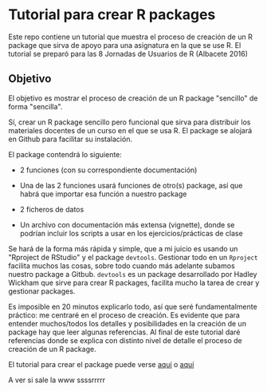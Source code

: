 # Tutorial para crear R packages

Este repo contiene un tutorial que muestra el proceso de creación de un R package que sirva de apoyo para una asignatura en la que se use R.  El tutorial se preparó para las 8 Jornadas de Usuarios de R (Albacete 2016)

## Objetivo 

El objetivo es mostrar el proceso de creación de un R package "sencillo" de forma "sencilla". 


Sí, crear un R package sencillo pero funcional que sirva para distribuir los materiales docentes de un curso en el que se usa R. El package se alojará en Github para facilitar su instalación.  

El package contendrá lo siguiente:

- 2 funciones (con su correspondiente documentación)  

- Una de las 2 funciones usará funciones de otro(s) package, así que habrá que importar esa función a nuestro package

- 2 ficheros de datos  

- Un archivo con documentación más extensa (vignette), donde se podrían incluir los scripts a usar en los ejercicios/prácticas de clase


Se hará de la forma más rápida y simple, que a mi juicio es usando un "Rproject de RStudio" y el package `devtools`. Gestionar todo en un `Rproject` facilita muchos las cosas, sobre todo cuando más adelante subamos nuestro package a Gitbub. `devtools` es un package desarrollado por Hadley Wickham que sirve para crear R packages, facilita mucho la tarea de crear y gestionar packages.



Es imposible en 20 minutos explicarlo todo, así que seré fundamentalmente práctico: me centraré en el proceso de creación. Es evidente que para entender muchos/todos los detalles y posibilidades en la creación de un package hay que leer algunas referencias. Al final de este tutorial daré referencias donde se explica con distinto nivel de detalle el proceso de creación de un R package.   


El tutorial para crear el package puede verse [aquí](./tutorial_creacion_R_package.md)  o [aquí](https://perezp44.github.io/tutorial_crear_package_R/)

A ver si sale la www
ssssrrrrr
